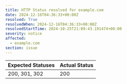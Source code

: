 ```yaml
---
title: HTTP Status resolved for example.com
date: 2024-12-16T04:36:33+00:00Z
resolved: True
resolvedWhen: 2024-12-16T04:36:33+00:00Z
resolvedStartTime: 2024-10-25T21:09:43.191474+00:00
severity: notice
affected:
  - example.com
section: issue
---
```


| Expected Statuses | Actual Status  |
|-------------------|----------------|
| 200, 301, 302 | 200 |
